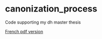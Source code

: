 # canonization_process

Code supporting my dh master thesis 

[French pdf version](https://github.com/crazyjeannot/redaction_canonization_process/blob/main/memoire_jean_barre_version_finale.pdf)
